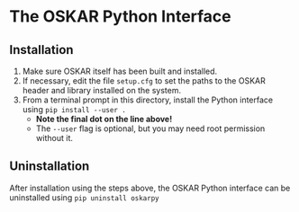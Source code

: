 # The OSKAR Python Interface

## Installation

 1. Make sure OSKAR itself has been built and installed.
 2. If necessary, edit the file `setup.cfg` to set the paths to the
    OSKAR header and library installed on the system.
 3. From a terminal prompt in this directory, install the Python
    interface using `pip install --user .`
    - **Note the final dot on the line above!**
    - The `--user` flag is optional, but you may need root permission
      without it.

## Uninstallation

After installation using the steps above, the OSKAR Python interface can
be uninstalled using `pip uninstall oskarpy`
